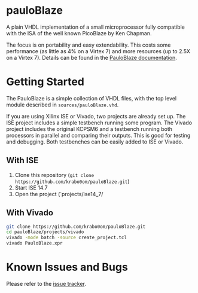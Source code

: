 # pauloBlaze
A plain VHDL implementation of a small microprocessor fully compatible with the ISA of the well known PicoBlaze by Ken Chapman.

The focus is on portability and easy extendability. This costs some performance (as little as 4% on a Virtex 7) and more resources (up to 2.5X on a Virtex 7). Details can be found in the [PauloBlaze documentation](/documentation.pdf).

# Getting Started

The PauloBlaze is a simple collection of VHDL files, with the top level module described in `sources/pauloBlaze.vhd`.

If you are using Xilinx ISE or Vivado, two projects are already set up. The ISE project includes a simple testbench running some program. The Vivado project includes the original KCPSM6 and a testbench running both processors in parallel and comparing their outputs. This is good for testing and debugging. Both testbenches can be easily added to ISE or Vivado.

## With ISE
1. Clone this repository (`git clone https://github.com/krabo0om/pauloBlaze.git`)
1. Start ISE 14.7
2. Open the project (`projects/ise14_7/

## With Vivado

```bash
git clone https://github.com/krabo0om/pauloBlaze.git
cd pauloBlaze/projects/vivado
vivado -mode batch -source create_project.tcl
vivado PauloBlaze.xpr
```

# Known Issues and Bugs

Please refer to the [issue tracker](https://github.com/krabo0om/pauloBlaze/issues).
